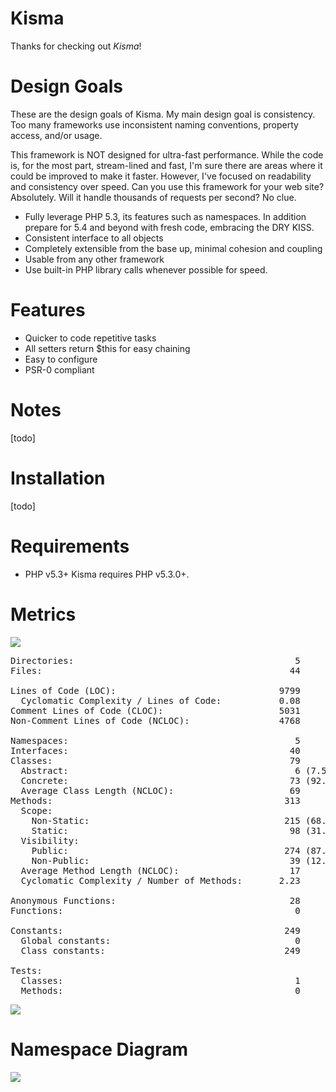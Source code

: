 Kisma
===============================
Thanks for checking out *Kisma*!

Design Goals
============

These are the design goals of Kisma. My main design goal is consistency. Too many frameworks use inconsistent naming conventions, property access, and/or usage.

This framework is NOT designed for ultra-fast performance. While the code is, for the most part, stream-lined and fast, I'm sure there are areas where it could be improved to make it faster. However, I've focused on readability and consistency over speed. Can you use this framework for your web site? Absolutely. Will it handle thousands of requests per second? No clue.

* Fully leverage PHP 5.3, its features such as namespaces. In addition prepare for 5.4 and beyond with fresh code, embracing the DRY KISS.
* Consistent interface to all objects
* Completely extensible from the base up, minimal cohesion and coupling
* Usable from any other framework
* Use built-in PHP library calls whenever possible for speed.

Features
========

* Quicker to code repetitive tasks
* All setters return $this for easy chaining
* Easy to configure
* PSR-0 compliant

Notes
=====
[todo]

Installation
============
[todo]

Requirements
============
* PHP v5.3+
 Kisma requires PHP v5.3.0+.

Metrics
==============

![](https://github.com/Pogostick/Kisma/blob/master/assets/jdepend.png) 


<pre>
Directories:                                          5
Files:                                               44

Lines of Code (LOC):                               9799
  Cyclomatic Complexity / Lines of Code:           0.08
Comment Lines of Code (CLOC):                      5031
Non-Comment Lines of Code (NCLOC):                 4768

Namespaces:                                           5
Interfaces:                                          40
Classes:                                             79
  Abstract:                                           6 (7.59%)
  Concrete:                                          73 (92.41%)
  Average Class Length (NCLOC):                      69
Methods:                                            313
  Scope:
    Non-Static:                                     215 (68.69%)
    Static:                                          98 (31.31%)
  Visibility:
    Public:                                         274 (87.54%)
    Non-Public:                                      39 (12.46%)
  Average Method Length (NCLOC):                     17
  Cyclomatic Complexity / Number of Methods:       2.23

Anonymous Functions:                                 28
Functions:                                            0

Constants:                                          249
  Global constants:                                   0
  Class constants:                                  249

Tests:
  Classes:                                            1
  Methods:                                            0
</pre>

![](https://github.com/Pogostick/Kisma/blob/master/assets/pyramid.png) 

Namespace Diagram
=================

![](https://github.com/Pogostick/Kisma/blob/master/assets/Kisma.png) 